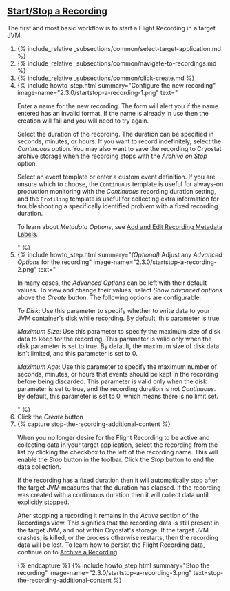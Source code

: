 ## [Start/Stop a Recording](#startstop-a-recording)
The first and most basic workflow is to start a Flight Recording in a target
JVM.

<ol>
  <li>
    {% include_relative _subsections/common/select-target-application.md %}
  </li>
  <li>
    {% include_relative _subsections/common/navigate-to-recordings.md %}
  </li>
  <li>
    {% include_relative _subsections/common/click-create.md %}
  </li>
  <li>
    {% include howto_step.html
      summary="Configure the new recording"
      image-name="2.3.0/startstop-a-recording-1.png"
      text="
      <p>
        Enter a name for the new recording. The form will alert you if the name
        entered has an invalid format. If the name is already in use then the
        creation will fail and you will need to try again.
      </p>
      <p>
        Select the duration of the recording. The duration can be specified in
        seconds, minutes, or hours. If you want to record indefinitely, select the
        <i>Continuous</i> option. You may also want to save the recording to Cryostat archive
        storage when the recording stops with the <i>Archive on Stop</i> option.
      </p>
      <p>
        Select an event template or enter a custom event definition. If you are
        unsure which to choose, the <code>Continuous</code> template is useful for
        always-on production monitoring with the <i>Continuous</i> recording
        duration setting, and the <code>Profiling</code> template is useful for
        collecting extra information for troubleshooting a specifically
        identified problem with a fixed recording duration.
      </p>
      <p>
        To learn about <i>Metadata Options</i>, see <a href='#add-and-edit-recording-metadata-labels'>Add and Edit Recording Metadata Labels</a>.
      </p>
      "
    %}
  </li>
  <li>
    {% include howto_step.html
      summary="<i>(Optional)</i> Adjust any <i>Advanced Options</i> for the recording"
      image-name="2.3.0/startstop-a-recording-2.png"
      text="
      <p>
        In many cases, the <i>Advanced Options</i> can be left with their
        default values. To view and change their values, select <i>Show
        advanced options</i> above the <i>Create</i> button. The following
        options are configurable:
      </p>
      <p>
        <i>To Disk</i>: Use this parameter to specify whether to write data to
        your JVM container's disk while recording. By default, this parameter
        is true.
      </p>
      <p>
        <i>Maximum Size</i>: Use this parameter to specify the maximum size of
        disk data to keep for the recording. This parameter is valid only when
        the disk parameter is set to true. By default, the maximum size of disk
        data isn’t limited, and this parameter is set to 0.
      </p>
      <p>
        <i>Maximum Age</i>: Use this parameter to specify the maximum number of
        seconds, minutes, or hours that events should be kept in the recording
        before being discarded. This parameter is valid only when the disk
        parameter is set to true, and the recording duration is not <i>Continuous</i>.
        By default, this parameter is set to 0, which means there is no limit set.
      </p>
      "
    %}
  </li>
  <li>
    <summary>Click the <i>Create</i> button</summary>
  </li>
  <li>
    {% capture stop-the-recording-additional-content %}
      <p>
        When you no longer desire for the Flight Recording to be active and
        collecting data in your target application, select the recording from
        the list by clicking the checkbox to the left of the recording name.
        This will enable the <i>Stop</i> button in the toolbar. Click the
        <i>Stop</i> button to end the data collection. 
      </p>
      <p>
        If the recording has a fixed duration then it will automatically stop
        after the target JVM measures that the duration has elapsed. If the
        recording was created with a continuous duration then it will collect
        data until explicitly stopped.
      </p>
      <p>
        After stopping a recording it remains in the <i>Active</i> section of
        the Recordings view. This signifies that the recording data is still
        present in the target JVM, and not within Cryostat's storage. If the
        target JVM crashes, is killed, or the process otherwise restarts, then
        the recording data will be lost. To learn how to persist the Flight
        Recording data, continue on to
        <a href="{{ page.url }}#archive-a-recording">Archive a Recording</a>.
      </p>
    {% endcapture %}
    {% include howto_step.html
      summary="Stop the recording"
      image-name="2.3.0/startstop-a-recording-3.png"
      text=stop-the-recording-additional-content
    %}
  </li>
</ol>
